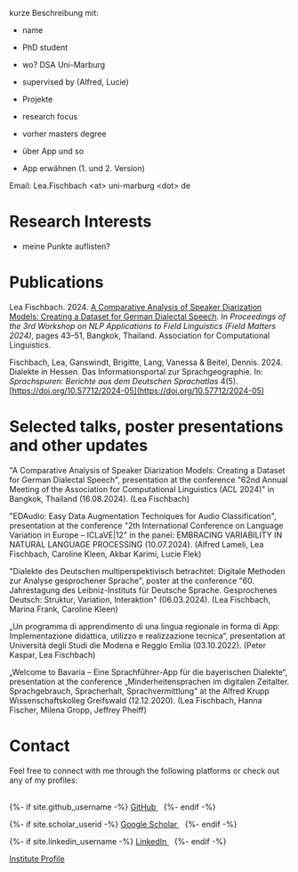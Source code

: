 kurze Beschreibung mit:
- name
- PhD student
- wo? DSA Uni-Marburg
- supervised by (Alfred, Lucie)
- Projekte
- research focus

- vorher masters degree
- über App und so
- App erwähnen (1. und 2. Version)

<span class="highlight-color">Email</span>: Lea.Fischbach \<at\> uni-marburg \<dot\> de

# Research Interests
- meine Punkte auflisten?

# Publications
<span class="highlight-color">Lea Fischbach</span>. 2024. [A Comparative Analysis of Speaker Diarization Models: Creating a Dataset for German Dialectal Speech](https://aclanthology.org/2024.fieldmatters-1.6/). In _Proceedings of the 3rd Workshop on NLP Applications to Field Linguistics (Field Matters 2024)_, pages 43–51, Bangkok, Thailand. Association for Computational Linguistics.

<span class="highlight-color">Fischbach, Lea</span>, Ganswindt, Brigitte, Lang, Vanessa & Beitel, Dennis. 2024. Dialekte in Hessen. Das Informationsportal zur Sprachgeographie. In: _Sprachspuren: Berichte aus dem Deutschen Sprachatlas_ 4(5). [https://doi.org/10.57712/2024-05](https://doi.org/10.57712/2024-05)

# Selected talks, poster presentations and other updates
"A Comparative Analysis of Speaker Diarization Models: Creating a Dataset for German Dialectal Speech", presentation at the conference "62nd Annual Meeting of the Association for Computational Linguistics (ACL 2024)" in Bangkok, Thailand (16.08.2024). (<span class="highlight-color">Lea Fischbach</span>)

"EDAudio: Easy Data Augmentation Techniques for Audio Classification", presentation at the conference "2th International Conference on Language Variation in Europe – ICLaVE\|12" in the panel: EMBRACING VARIABILITY IN NATURAL LANGUAGE PROCESSING (10.07.2024). (Alfred Lameli, <span class="highlight-color">Lea Fischbach</span>, Caroline Kleen, Akbar Karimi, Lucie Flek)

"Dialekte des Deutschen multiperspektivisch betrachtet: Digitale Methoden zur Analyse gesprochener Sprache",  poster at the conference "60. Jahrestagung des Leibniz-Instituts für Deutsche Sprache. Gesprochenes Deutsch: Struktur, Variation, Interaktion" (06.03.2024). (<span class="highlight-color">Lea Fischbach</span>, Marina Frank, Caroline Kleen)

„Un programma di apprendimento di una lingua regionale in forma di App: Implementazione didattica, utilizzo e realizzazione tecnica“,  presentation at Università degli Studi die Modena e Reggio Emilia (03.10.2022). (Peter Kaspar, <span class="highlight-color">Lea Fischbach</span>)

„Welcome to Bavaria – Eine Sprachführer-App für die bayerischen Dialekte“, presentation at the conference „Minderheitensprachen im digitalen Zeitalter. Sprachgebrauch, Spracherhalt, Sprachvermittlung“ at the Alfred Krupp Wissenschaftskolleg Greifswald (12.12.2020). (<span class="highlight-color">Lea Fischbach</span>, Hanna Fischer, Milena Gropp, Jeffrey Pheiff)

# Contact
Feel free to connect with me through the following platforms or check out any of my profiles: <br><br>

{%- if site.github_username -%}
<a href="https://github.com/{{ site.github_username }}" class="btn" title="GitHub" style="margin-right: 10px;">
    <i class="fab fa-github"></i> GitHub
</a>
{%- endif -%}

{%- if site.scholar_userid -%}
<a href="https://scholar.google.com/citations?user={{ site.scholar_userid }}" class="btn" title="Google Scholar" style="margin-right: 10px;">
    <i class="ai ai-google-scholar"></i> Google Scholar
</a>
{%- endif -%}

{%- if site.linkedin_username -%}
<a href="https://www.linkedin.com/in/{{ site.linkedin_username }}" class="btn" title="LinkedIn" style="margin-right: 10px;">
    <i class="fab fa-linkedin"></i> LinkedIn
</a>
{%- endif -%}

<a href="https://www.uni-marburg.de/de/fb09/dsa/einrichtung/personen/wissenschaftler/fischbach" class="btn" title="Institute Profile" style="margin-right: 10px;">
    <i class="fas fa-building"></i> Institute Profile
</a>

